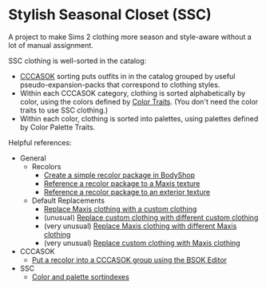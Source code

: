 # Stylish Seasonal Closet (SSC)
 A project to make Sims 2 clothing more season and style-aware without a lot of manual assignment.

 SSC clothing is well-sorted in the catalog:
 - [CCCASOK](https://lavenderlight.tumblr.com/post/641985485922795520/the-coordinated-closet-create-a-sim-organisation) sorting puts outfits in in the catalog grouped by useful pseudo-expansion-packs that correspond to clothing styles.
- Within each CCCASOK category, clothing is sorted alphabetically by color, using the colors defined by [Color Traits](https://www.tumblr.com/episims/693405410225520640/a-little-something-ive-been-planning-to-do-for-a). (You don't need the color traits to use SSC clothing.)
- Within each color, clothing is sorted into palettes, using palettes defined by Color Palette Traits.

 Helpful references:
 - General
	 - Recolors
		- [Create a simple recolor package in BodyShop](/docs/packagecreation/bodyshop.md)
		- [Reference a recolor package to a Maxis texture](/docs/texturereference/tomaxis.md)
		- [Reference a recolor package to an exterior texture](/docs/texturereference/tocustom.md)
	 - Default Replacements
		- [Replace Maxis clothing with a custom clothing](/docs/defaultreplace/maxiswithcustom.md)
		- (unusual) [Replace custom clothing with different custom clothing](/docs/defaultreplace/customwithcustom.md)
		- (very unusual) [Replace Maxis clothing with different Maxis clothing](/docs/defaultreplace/maxiswithmaxis.md)
		- (very unusual) [Replace custom clothing with Maxis clothing](/docs/defaultreplace/customwithMaxis.md)
- CCCASOK
	- [Put a recolor into a CCCASOK group using the BSOK Editor](/docs/cccasok/bsokeditor.md)
- SSC
	- [Color and palette sortindexes](/docs/ssc/sortindexes.md)
